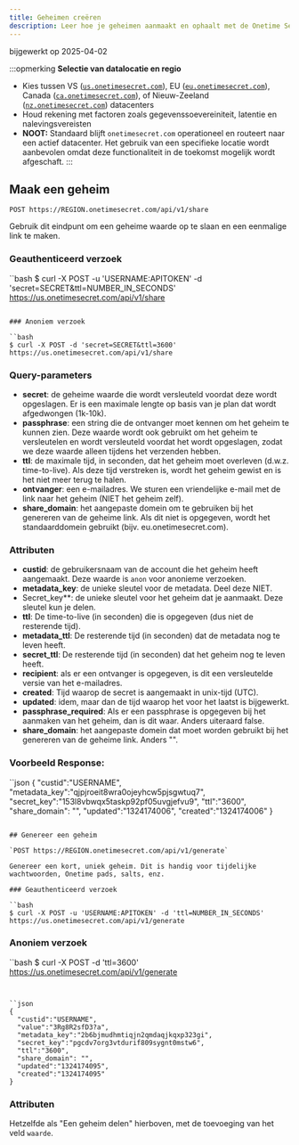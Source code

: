 ```yaml
---
title: Geheimen creëren
description: Leer hoe je geheimen aanmaakt en ophaalt met de Onetime Secret REST API, met ondersteuning voor zowel geauthenticeerd als anoniem gebruik.
---
```


bijgewerkt op 2025-04-02

:::opmerking
**Selectie van datalocatie en regio**
- Kies tussen VS ([`us.onetimesecret.com`](https://us.onetimesecret.com/)), EU ([`eu.onetimesecret.com`](https://eu.onetimesecret.com/)), Canada ([`ca.onetimesecret.com`](https://ca.onetimesecret.com/)), of Nieuw-Zeeland ([`nz.onetimesecret.com`](https://nz.onetimesecret.com/)) datacenters
- Houd rekening met factoren zoals gegevenssoevereiniteit, latentie en nalevingsvereisten
- **NOOT:** Standaard blijft `onetimesecret.com` operationeel en routeert naar een actief datacenter. Het gebruik van een specifieke locatie wordt aanbevolen omdat deze functionaliteit in de toekomst mogelijk wordt afgeschaft.
:::


## Maak een geheim

`POST https://REGION.onetimesecret.com/api/v1/share`

Gebruik dit eindpunt om een geheime waarde op te slaan en een eenmalige link te maken.


### Geauthenticeerd verzoek

``bash
$ curl -X POST -u 'USERNAME:APITOKEN' -d 'secret=SECRET&ttl=NUMBER_IN_SECONDS' https://us.onetimesecret.com/api/v1/share
```

### Anoniem verzoek

``bash
$ curl -X POST -d 'secret=SECRET&ttl=3600' https://us.onetimesecret.com/api/v1/share
```

### Query-parameters

- **secret**: de geheime waarde die wordt versleuteld voordat deze wordt opgeslagen. Er is een maximale lengte op basis van je plan dat wordt afgedwongen (1k-10k).
- **passphrase**: een string die de ontvanger moet kennen om het geheim te kunnen zien. Deze waarde wordt ook gebruikt om het geheim te versleutelen en wordt versleuteld voordat het wordt opgeslagen, zodat we deze waarde alleen tijdens het verzenden hebben.
- **ttl**: de maximale tijd, in seconden, dat het geheim moet overleven (d.w.z. time-to-live). Als deze tijd verstreken is, wordt het geheim gewist en is het niet meer terug te halen.
- **ontvanger**: een e-mailadres. We sturen een vriendelijke e-mail met de link naar het geheim (NIET het geheim zelf).
- **share_domain**: het aangepaste domein om te gebruiken bij het genereren van de geheime link. Als dit niet is opgegeven, wordt het standaarddomein gebruikt (bijv. eu.onetimesecret.com).

### Attributen

- **custid**: de gebruikersnaam van de account die het geheim heeft aangemaakt. Deze waarde is `anon` voor anonieme verzoeken.
- **metadata_key**: de unieke sleutel voor de metadata. Deel deze NIET.
- Secret_key**: de unieke sleutel voor het geheim dat je aanmaakt. Deze sleutel kun je delen.
- **ttl**: De time-to-live (in seconden) die is opgegeven (dus niet de resterende tijd).
- **metadata_ttl**: De resterende tijd (in seconden) dat de metadata nog te leven heeft.
- **secret_ttl**: De resterende tijd (in seconden) dat het geheim nog te leven heeft.
- **recipient**: als er een ontvanger is opgegeven, is dit een versleutelde versie van het e-mailadres.
- **created**: Tijd waarop de secret is aangemaakt in unix-tijd (UTC).
- **updated**: idem, maar dan de tijd waarop het voor het laatst is bijgewerkt.
- **passphrase_required**: Als er een passphrase is opgegeven bij het aanmaken van het geheim, dan is dit waar. Anders uiteraard false.
- **share_domain**: het aangepaste domein dat moet worden gebruikt bij het genereren van de geheime link. Anders "".


### Voorbeeld Response:

``json
{
  "custid":"USERNAME",
  "metadata_key":"qjpjroeit8wra0ojeyhcw5pjsgwtuq7",
  "secret_key":"153l8vbwqx5taskp92pf05uvgjefvu9",
  "ttl":"3600",
  "share_domain": "",
  "updated":"1324174006",
  "created":"1324174006"
}
```

## Genereer een geheim

`POST https://REGION.onetimesecret.com/api/v1/generate`

Genereer een kort, uniek geheim. Dit is handig voor tijdelijke wachtwoorden, Onetime pads, salts, enz.

### Geauthenticeerd verzoek

``bash
$ curl -X POST -u 'USERNAME:APITOKEN' -d 'ttl=NUMBER_IN_SECONDS' https://us.onetimesecret.com/api/v1/generate
```

### Anoniem verzoek

``bash
$ curl -X POST -d 'ttl=3600' https://us.onetimesecret.com/api/v1/generate
```


``json
{
  "custid":"USERNAME",
  "value":"3Rg8R2sfD3?a",
  "metadata_key":"2b6bjmudhmtiqjn2qmdaqjkqxp323gi",
  "secret_key":"pgcdv7org3vtdurif809sygnt0mstw6",
  "ttl":"3600",
  "share_domain": "",
  "updated":"1324174095",
  "created":"1324174095"
}
```

### Attributen

Hetzelfde als "Een geheim delen" hierboven, met de toevoeging van het veld `waarde`.
